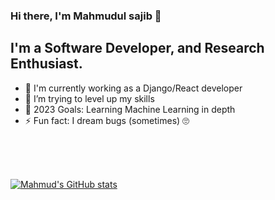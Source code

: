 ### Hi there, I'm Mahmudul sajib  👋

## I'm a Software Developer, and Research Enthusiast.

- 🔭 I'm currently working as a Django/React developer 
- 🏃 I’m trying to level up my skills
- 🥅 2023 Goals: Learning Machine Learning in depth
- ⚡ Fun fact: I dream bugs (sometimes) 🙄

<br/>
<br/>
<br/>

[![Mahmud's GitHub stats](https://github-readme-stats.vercel.app/api?username=mahmud-sajib&hide=contribs)](https://github.com/mahmud-sajib/github-readme-stats)
